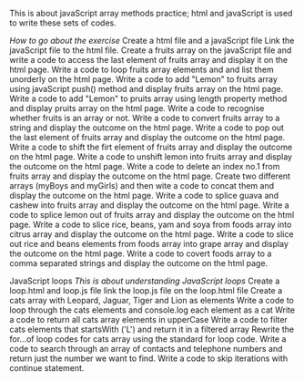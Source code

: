 This is about javaScript array methods practice; html and javaScript is used to write these sets of codes.

*How to go about the exercise*
Create a html file and a javaScript file
Link the javaScript file to the html file.
Create a fruits array on the javaScript file and write a code to access the last element of fruits array and display it on the html page.
Write a code to loop fruits array elements and and list them unorderly on the html page.
Write a code to add "Lemon" to fruits array using javaScript push() method and display fruits array on the html page.
Write a code to add "Lemon" to pruits array using length property method and display pruits array on the html page.
Write a code to recognise whether fruits is an array or not.
Write a code to convert fruits array to a string and display the outcome on the html page.
Write a code to pop out the last element of fruits array and display the outcome on the html page.
Write a code to shift the firt element of fruits array and display the outcome on the html page.
Write a code to unshift lemon into fruits array and display the outcome on the html page.
Write a code to delete an index no.1 from fruits array and display the outcome on the html page.
Create two different arrays (myBoys and myGirls) and then wite a code to concat them and display the outcome on the html page.
Write a code to splice guava and cashew into fruits array and display the outcome on the html page.
Write a code to splice lemon out of fruits array and display the outcome on the html page.
Write a code to slice rice, beans, yam and soya from foods array into citrus array and display the outcome on the html page.
Write a code to slice out rice and beans elements from foods array into grape array and display the outcome on the html page.
Write a code to covert foods array to a comma separated strings and display the outcome on the html page. 

JavaScript loops
*This is about understanding JavaScript loops*
Create a loop.html and loop.js file
link the loop.js file on the loop.html file
Create a cats array with Leopard, Jaguar, Tiger and Lion as elements
Write a code to loop through the cats elements and console.log each element as a cat
Write a code to return all cats array elements in upperCase
Write a code to filter cats elements that startsWith ('L') and return it in a filtered array
Rewrite the for...of loop codes for cats array using the standard for loop code.
Write a code to search through an array of contacts and telephone numbers and return just the number we want to find.
Write a code to skip iterations with continue statement.